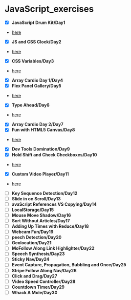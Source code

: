 # JavaScript_exercises
- [x] **JavaScript Drum Kit/Day1**
- [here](https://cat26.github.io/JavaScript_exercises/Day1/drum.html)
- [x] **JS and CSS Clock/Day2**
- [here](https://cat26.github.io/JavaScript_exercises/Day2/clock.html)
- [x] **CSS Variables/Day3**
- [here](https://cat26.github.io/JavaScript_exercises/Day3/variables.html)
- [x] **Array Cardio Day 1/Day4**
- [x] **Flex Panel Gallery/Day5**
- [here](https://cat26.github.io/JavaScript_exercises/Day5/flex_panels.html)
- [x] **Type Ahead/Day6**
- [here](https://cat26.github.io/JavaScript_exercises/Day6/ajax_type_ahead.html)
- [x] **Array Cardio Day 2/Day7**
- [x] **Fun with HTML5 Canvas/Day8**
- [here](https://cat26.github.io/JavaScript_exercises/Day8/canvas.html)
- [x] **Dev Tools Domination/Day9**
- [x] **Hold Shift and Check Checkboxes/Day10**
- [here](https://cat26.github.io/JavaScript_exercises/Day10/shift.html)
- [x] **Custom Video Player/Day11**
- [here](https://cat26.github.io/JavaScript_exercises/Day10/video_player.html)
- [ ] **Key Sequence Detection/Day12**
- [ ] **Slide in on Scroll/Day13**
- [ ] **avaScript References VS Copying/Day14**
- [ ] **LocalStorage/Day15**
- [ ] **Mouse Move Shadow/Day16**
- [ ] **Sort Without Articles/Day17**
- [ ] **Adding Up Times with Reduce/Day18**
- [ ] **Webcam Fun/Day19**
- [ ] **peech Detection/Day20**
- [ ] **Geolocation/Day21**
- [ ] **MoFollow Along Link Highlighter/Day22**
- [ ] **Speech Synthesis/Day23**
- [ ] **Sticky Nav/Day24**
- [ ] **Event Capture, Propagation, Bubbling and Once/Day25**
- [ ] **Stripe Follow Along Nav/Day26**
- [ ] **Click and Drag/Day27**
- [ ] **Video Speed Controller/Day28**
- [ ] **Countdown Timer/Day29**
- [ ] **Whack A Mole/Day30**
